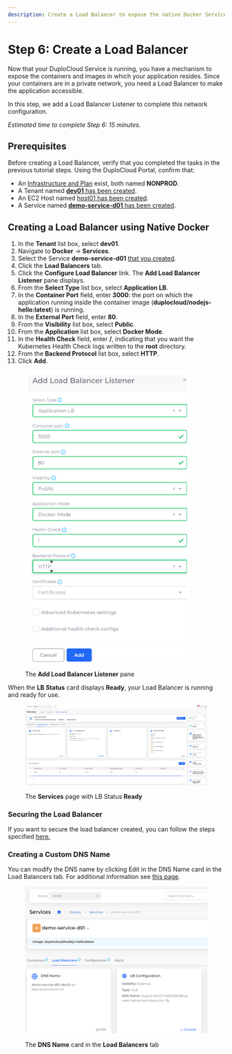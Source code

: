 ```yaml
---
description: Create a Load Balancer to expose the native Docker Service
---
```


# Step 6: Create a Load Balancer

Now that your DuploCloud Service is running, you have a mechanism to expose the containers and images in which your application resides. Since your containers are in a private network, you need a Load Balancer to make the application accessible.

In this step, we add a Load Balancer Listener to complete this network configuration.

_Estimated time to complete Step 6: 15 minutes._

## Prerequisites

Before creating a Load Balancer, verify that you completed the tasks in the previous tutorial steps. Using the DuploCloud Portal, confirm that:

* An [Infrastructure and Plan](../step-1-infrastructure.md) exist, both named **NONPROD**.
* A Tenant named [**dev01** has been created](../step-2-tenant.md).
* An EC2 Host named [host01 has been created](step-4-create-ec2-host.md).
* A Service named [**demo-service-d01** has been created](step-5-create-app-via-docker-native.md).&#x20;

## Creating a Load Balancer using Native Docker

1. In the **Tenant** list box, select **dev01**.
2. Navigate to **Docker** -> **Services**.
3. Select the Service **demo-service-d01** [that you created](step-5-create-app-via-docker-native.md).
4. Click the **Load Balancers** tab.
5. Click the **Configure Load Balancer** link. The **Add Load Balancer Listener** pane displays.
6. From the **Select Type** list box, select **Application LB**.
7. In the **Container Port** field, enter **3000**: the port on which the application running inside the container image (**duplocloud/nodejs-hello:latest**) is running.
8. In the **External Port** field, enter **80**.
9. From the **Visibility** list box, select **Public**.
10. From the **Application** list box, select **Docker Mode**.
11. In the **Health Check** field, enter **/**, indicating that you want the Kubernetes Health Check logs written to the **root** directory.
12. From the **Backend Protocol** list box, select **HTTP**.
13. Click **Add**.

<div align="left"><figure><img src="../../../.gitbook/assets/dockerp.png" alt=""><figcaption><p>The <strong>Add Load Balancer Listener</strong> pane</p></figcaption></figure></div>

When the **LB Status** card displays **Ready**, your Load Balancer is running and ready for use.

<figure><img src="../../../.gitbook/assets/Screenshot (142).png" alt=""><figcaption><p>The <strong>Services</strong> page with LB Status <strong>Ready</strong></p></figcaption></figure>

### Securing the Load Balancer

If you want to secure the load balancer created, you can follow the steps specified [here.](../quick-start-eks-services/step-7-secure-the-load-balancer.md)

### Creating a Custom DNS Name

You can modify the DNS name by clicking Edit in the DNS Name card in the Load Balancers tab. For additional information see [this page](../quick-start-eks-services/step-8-create-dns-name.md).

<div align="left"><figure><img src="../../../.gitbook/assets/shitpic.png" alt="" width="563"><figcaption><p>The <strong>DNS Name</strong> card in the <strong>Load Balancers</strong> tab</p></figcaption></figure></div>
